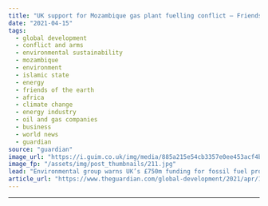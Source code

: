 ```yaml
---
title: "UK support for Mozambique gas plant fuelling conflict – Friends of the Earth"
date: "2021-04-15"
tags: 
  - global development
  - conflict and arms
  - environmental sustainability
  - mozambique
  - environment
  - islamic state
  - energy
  - friends of the earth
  - africa
  - climate change
  - energy industry
  - oil and gas companies
  - business
  - world news
  - guardian
source: "guardian"
image_url: "https://i.guim.co.uk/img/media/885a215e54cb3357e0ee453acf4bb3cf9d037fa4/0_266_4995_2997/master/4995.jpg?width=460&quality=85&auto=format&fit=max&s=ee3c51f12847a6e3af68e026f97d54f1"
image_fp: "/assets/img/post_thumbnails/211.jpg"
lead: "Environmental group warns UK’s £750m funding for fossil fuel project could worsen Isis-led insurgencyThe UK government is facing fresh calls to abandon its £750m plan to support a gas export terminal in Mozambique over fears the fossil fuel project i..."
article_url: "https://www.theguardian.com/global-development/2021/apr/15/uk-support-mozambique-gas-project-cabo-delgado-fuelling-isis-conflict-foe"
---
```


---
